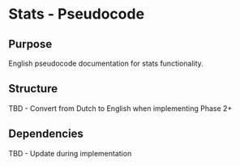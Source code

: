 # Stats - Pseudocode

## Purpose
English pseudocode documentation for stats functionality.

## Structure
TBD - Convert from Dutch to English when implementing Phase 2+

## Dependencies
TBD - Update during implementation
